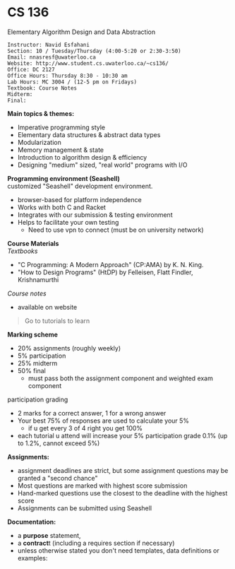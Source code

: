 # CS 136
Elementary Algorithm Design and Data Abstraction
``` 
Instructor: Navid Esfahani
Section: 10 / Tuesday/Thursday (4:00-5:20 or 2:30-3:50)
Email: nnasresf@uwaterloo.ca
Website: http://www.student.cs.uwaterloo.ca/~cs136/
Office: DC 2127
Office Hours: Thursday 8:30 - 10:30 am 
Lab Hours: MC 3004 / (12-5 pm on Fridays)
Textbook: Course Notes
Midterm: 
Final:
```
**Main topics & themes:**
- Imperative programming style
- Elementary data structures & abstract data types
- Modularization
- Memory management & state
- Introduction to algorithm design & efficiency 
- Designing "medium" sized, "real world" programs with I/O


**Programming environment (Seashell)**  
customized "Seashell" development environment.
- browser-based for platform independence 
- Works with both C and Racket
- Integrates with our submission & testing environment 
- Helps to facilitate your own testing
  - Need to use vpn to connect (must be on university network)

**Course Materials**    
*Textbooks*
- "C Programming: A Modern Approach" (CP:AMA) by K. N. King. 
- "How to Design Programs" (HtDP) by Felleisen, Flatt Findler, Krishnamurthi        
  
*Course notes*  
- available on website
> Go to tutorials to learn 

**Marking scheme**
- 20% assignments (roughly weekly)
- 5% participation
- 25% midterm 
- 50% final
  - must pass both the assignment component and weighted exam component

participation grading
- 2 marks for a correct answer, 1 for a wrong answer
- Your best 75% of responses are used to calculate your 5%
  - if u get every 3 of 4 right you get 100%
- each tutorial u attend will increase your 5% participation grade 0.1% (up to 1.2%, cannot exceed 5%)

**Assignments:**     
- assignment deadlines are strict, but some assignment questions may be granted a "second chance"
- Most questions are marked with highest score submission
- Hand-marked questions use the closest to the deadline with the highest score
- Assignments can be submitted using Seashell

**Documentation:**
- a **purpose** statement, 
- a **contract**t (including a requires section if necessary)
- unless otherwise stated you don't need templates, data definitions or examples: 

